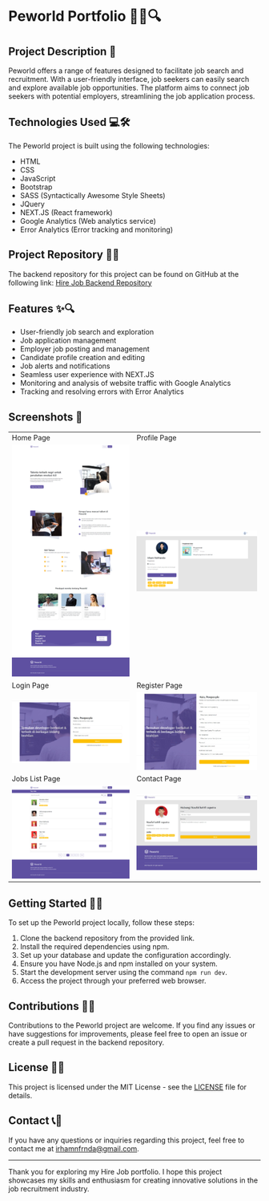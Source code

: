 # Peworld Portfolio  📝👔🔍

## Project Description 🚀

Peworld offers a range of features designed to facilitate job search and recruitment. With a user-friendly interface, job seekers can easily search and explore available job opportunities. The platform aims to connect job seekers with potential employers, streamlining the job application process.

## Technologies Used 💻🛠️

The Peworld project is built using the following technologies:

- HTML
- CSS
- JavaScript
- Bootstrap
- SASS (Syntactically Awesome Style Sheets)
- JQuery
- NEXT.JS (React framework)
- Google Analytics (Web analytics service)
- Error Analytics (Error tracking and monitoring)

## Project Repository 📂🔗

The backend repository for this project can be found on GitHub at the following link:
[Hire Job Backend Repository](https://github.com/IrhamNfrnda/hire_job_be)

## Features ✨🔍

- User-friendly job search and exploration
- Job application management
- Employer job posting and management
- Candidate profile creation and editing
- Job alerts and notifications
- Seamless user experience with NEXT.JS
- Monitoring and analysis of website traffic with Google Analytics
- Tracking and resolving errors with Error Analytics

## Screenshots 📸

<table>
   <tr>
    <td>Home Page</td>
    <td>Profile Page</td>
  </tr>
   <tr>
    <td><img width="350px" src="./screenshot/Home.png" border="0" alt="Login" /></td>
    <td> <img width="350px" src="./screenshot/profile.png" border="0"  alt="Register" /></td>
  </tr>
   <tr>
    <td>Login Page</td>
    <td>Register Page</td>
  </tr>
   <tr>
    <td><img width="350px" src="./screenshot/Login.jpeg" border="0" alt="Login" /></td>
    <td> <img width="350px" src="./screenshot/Register.jpeg" border="0"  alt="Register" /></td>
  </tr>
   <tr>
    <td>Jobs List Page</td>
    <td>Contact Page</td>
  </tr>
   <tr>
    <td><img width="350px" src="./screenshot/Jobs.png" border="0" alt="Jobs" /></td>
    <td><img width="350px" src="./screenshot/Contactt.jpeg" border="0" alt="Contact" /></td>
  </tr>
</table>

## Getting Started 🏁🚀

To set up the Peworld project locally, follow these steps:

1. Clone the backend repository from the provided link.
2. Install the required dependencies using npm.
3. Set up your database and update the configuration accordingly.
4. Ensure you have Node.js and npm installed on your system.
5. Start the development server using the command `npm run dev`.
6. Access the project through your preferred web browser.

## Contributions 🤝🌟

Contributions to the Peworld project are welcome. If you find any issues or have suggestions for improvements, please feel free to open an issue or create a pull request in the backend repository.

## License 📜📝

This project is licensed under the MIT License - see the [LICENSE](LICENSE) file for details.

## Contact 📞📧

If you have any questions or inquiries regarding this project, feel free to contact me at [irhamnfrnda@gmail.com](mailto:irhamnfrnda@gmail.com).

---

Thank you for exploring my Hire Job portfolio. I hope this project showcases my skills and enthusiasm for creating innovative solutions in the job recruitment industry.
